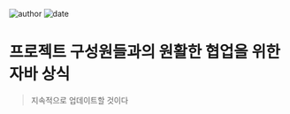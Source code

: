 ﻿![author](https://img.shields.io/badge/author-daesungRa-lightgray.svg?style=flat-square)
![date](https://img.shields.io/badge/date-190113-lightgray.svg?style=flat-square)

# 프로젝트 구성원들과의 원활한 협업을 위한 자바 상식

> 지속적으로 업데이트할 것이다
















